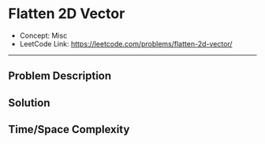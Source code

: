 # Flatten 2D Vector

- Concept: Misc
- LeetCode Link: https://leetcode.com/problems/flatten-2d-vector/

---

## Problem Description

## Solution

## Time/Space Complexity

